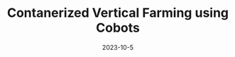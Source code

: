 ---
title: "Contanerized Vertical Farming using Cobots"
collection: publications
permalink: /publication/Vertical_Farming_IROS_2023
# excerpt: 'This paper is about fixing template issue #693.'
date: 2023-10-5
venue: 'GitHub Journal of Bugs'
paperurl: 'http://academicpages.github.io/files/paper3.pdf'
citation: 'Your Name, You. (2024). &quot;Paper Title Number 3.&quot; <i>GitHub Journal of Bugs</i>. 1(3).'
---